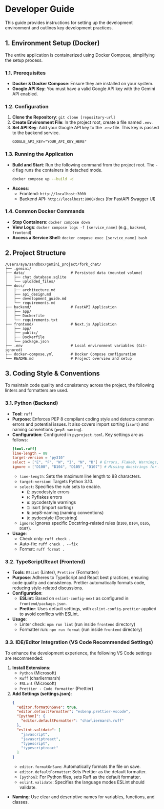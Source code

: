 # Developer Guide

This guide provides instructions for setting up the development environment and outlines key development practices.

## 1. Environment Setup (Docker)

The entire application is containerized using Docker Compose, simplifying the setup process.

### 1.1. Prerequisites

*   **Docker & Docker Compose**: Ensure they are installed on your system.
*   **Google API Key**: You must have a valid Google API key with the Gemini API enabled.

### 1.2. Configuration

1.  **Clone the Repository**: `git clone [repository-url]`
2.  **Create Environment File**: In the project root, create a file named `.env`.
3.  **Set API Key**: Add your Google API key to the `.env` file. This key is passed to the backend service.
    ```
    GOOGLE_API_KEY="YOUR_API_KEY_HERE"
    ```

### 1.3. Running the Application

*   **Build and Start**: Run the following command from the project root. The `-d` flag runs the containers in detached mode.
    ```bash
    docker compose up --build -d
    ```
*   **Access**: 
    *   Frontend: `http://localhost:3000`
    *   Backend API: `http://localhost:8000/docs` (for FastAPI Swagger UI)

### 1.4. Common Docker Commands

*   **Stop Containers**: `docker compose down`
*   **View Logs**: `docker compose logs -f [service_name]` (e.g., `backend`, `frontend`)
*   **Access a Service Shell**: `docker compose exec [service_name] bash`

## 2. Project Structure

```
/Users/aya/sandbox/gemini_project/fork_chat/
├── .gemini/
├── data/                     # Persisted data (mounted volume)
│   ├── chat_database.sqlite
│   └── uploaded_files/
├── docs/
│   ├── architecture.md
│   ├── api_design.md
│   ├── development_guide.md
│   └── requirements.md
├── backend/                  # FastAPI Application
│   ├── app/
│   ├── Dockerfile
│   └── requirements.txt
├── frontend/                 # Next.js Application
│   ├── app/
│   ├── public/
│   ├── Dockerfile
│   └── package.json
├── .env                      # Local environment variables (Git-ignored)
├── docker-compose.yml        # Docker Compose configuration
└── README.md                 # Project overview and setup
```

## 3. Coding Style & Conventions

To maintain code quality and consistency across the project, the following linters and formatters are used.

### 3.1. Python (Backend)

*   **Tool**: `ruff`
*   **Purpose**: Enforces PEP 8 compliant coding style and detects common errors and potential issues. It also covers import sorting (`isort`) and naming conventions (`pep8-naming`).
*   **Configuration**: Configured in `pyproject.toml`. Key settings are as follows:
    ```toml
    [tool.ruff]
    line-length = 88
    target-version = "py310"
    select = ["E", "F", "W", "I", "N", "D"] # Errors, Flake8, Warnings, Isort, Naming, Docstrings
    ignore = ["D100", "D104", "D105", "D107"] # Missing docstrings for modules, packages, functions, __init__
    ```
    *   `line-length`: Sets the maximum line length to 88 characters.
    *   `target-version`: Targets Python 3.10.
    *   `select`: Specifies the rule sets to enable.
        *   `E`: pycodestyle errors
        *   `F`: Pyflakes errors
        *   `W`: pycodestyle warnings
        *   `I`: isort (import sorting)
        *   `N`: pep8-naming (naming conventions)
        *   `D`: pydocstyle (Docstring)
    *   `ignore`: Ignores specific Docstring-related rules (`D100`, `D104`, `D105`, `D107`).
*   **Usage**:
    *   Check only: `ruff check .`
    *   Auto-fix: `ruff check . --fix`
    *   Format: `ruff format .`

### 3.2. TypeScript/React (Frontend)

*   **Tools**: `ESLint` (Linter), `Prettier` (Formatter)
*   **Purpose**: Adheres to TypeScript and React best practices, ensuring code quality and consistency. Prettier automatically formats code, reducing style-related discussions.
*   **Configuration**:
    *   **ESLint**: Based on `eslint-config-next` as configured in `frontend/package.json`.
    *   **Prettier**: Uses default settings, with `eslint-config-prettier` applied to avoid conflicts with ESLint.
*   **Usage**:
    *   Linter check: `npm run lint` (run inside `frontend` directory)
    *   Formatter run: `npm run format` (run inside `frontend` directory)

### 3.3. IDE/Editor Integration (VS Code Recommended Settings)

To enhance the development experience, the following VS Code settings are recommended:

1.  **Install Extensions**:
    *   `Python` (Microsoft)
    *   `Ruff` (charliermarsh)
    *   `ESLint` (Microsoft)
    *   `Prettier - Code formatter` (Prettier)
2.  **Add Settings (settings.json)**:
    ```json
    {
      "editor.formatOnSave": true,
      "editor.defaultFormatter": "esbenp.prettier-vscode",
      "[python]": {
        "editor.defaultFormatter": "charliermarsh.ruff"
      },
      "eslint.validate": [
        "javascript",
        "javascriptreact",
        "typescript",
        "typescriptreact"
      ]
    }
    ```
    *   `editor.formatOnSave`: Automatically formats the file on save.
    *   `editor.defaultFormatter`: Sets Prettier as the default formatter.
    *   `[python]`: For Python files, sets Ruff as the default formatter.
    *   `eslint.validate`: Specifies the language modes ESLint should validate.

*   **Naming**: Use clear and descriptive names for variables, functions, and classes.
